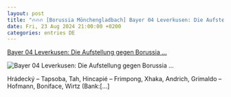 ```yaml
---
layout: post
title: "🔥🔥🔥 [Borussia Mönchengladbach] Bayer 04 Leverkusen: Die Aufstellung gegen Borussia ..."
date: Fri, 23 Aug 2024 21:00:00 +0200
categories: entries DE
---
```

[Bayer 04 Leverkusen: Die Aufstellung gegen Borussia ...](https://www.ligainsider.de/bayer-04-leverkusen/4/bayer-04-leverkusen-die-aufstellung-gegen-borussia-moenchengladbach-ist-da-362354/)

![Bayer 04 Leverkusen: Die Aufstellung gegen Borussia ...](https://cdn.ligainsider.de/images/article/team/big/bayer-04-leverkusen-wappen.jpg)

Hrádecký – Tapsoba, Tah, Hincapié – Frimpong, Xhaka, Andrich, Grimaldo – Hofmann, Boniface, Wirtz (Bank:[…]

